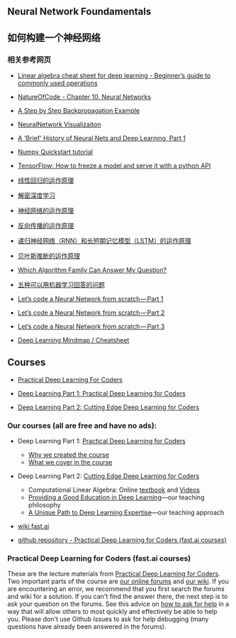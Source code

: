 ## Neural Network Foundamentals
## 如何构建一个神经网络

### 相关参考网页

- [Linear algebra cheat sheet for deep learning - Beginner’s guide to commonly used operations](https://medium.com/towards-data-science/linear-algebra-cheat-sheet-for-deep-learning-cd67aba4526c)

- [NatureOfCode - Chapter 10. Neural Networks](http://natureofcode.com/book/chapter-10-neural-networks/)

- [A Step by Step Backpropagation Example](https://mattmazur.com/2015/03/17/a-step-by-step-backpropagation-example/)

- [NeuralNetwork Visualizaiton](http://www.emergentmind.com/neural-network)

- [A 'Brief' History of Neural Nets and Deep Learning, Part 1](http://www.andreykurenkov.com/writing/a-brief-history-of-neural-nets-and-deep-learning/)

- [Numpy Quickstart tutorial](https://docs.scipy.org/doc/numpy-dev/user/quickstart.html)

- [TensorFlow: How to freeze a model and serve it with a python API](https://blog.metaflow.fr/tensorflow-how-to-freeze-a-model-and-serve-it-with-a-python-api-d4f3596b3adc)

- [线性回归的运作原理](https://brohrer.mcknote.com/zh-Hans/how_machine_learning_works/how_linear_regression_works.html)

- [解密深度学习](https://brohrer.mcknote.com/zh-Hans/how_machine_learning_works/deep_learning_demystified.html)

- [神经网络的运作原理](https://brohrer.mcknote.com/zh-Hans/how_machine_learning_works/how_neural_networks_work.html)

- [反向传播的运作原理](https://brohrer.mcknote.com/zh-Hans/how_machine_learning_works/how_backpropagation_work.html)

- [递归神经网络（RNN）和长短期记忆模型（LSTM）的运作原理](https://brohrer.mcknote.com/zh-Hans/how_machine_learning_works/how_rnns_lstm_work.html)

- [贝叶斯推断的运作原理](https://brohrer.mcknote.com/zh-Hans/statistics/how_bayesian_inference_works.html)

- [Which Algorithm Family Can Answer My Question?](https://blogs.technet.microsoft.com/machinelearning/2015/09/01/which-algorithm-family-can-answer-my-question/)

- [五种可以用机器学习回答的问题](https://brohrer.mcknote.com/zh-Hans/using_machine_learning/five_questions_data_science_answers.html)

- [Let’s code a Neural Network from scratch — Part 1](https://medium.com/typeme/lets-code-a-neural-network-from-scratch-part-1-24f0a30d7d62)

- [Let’s code a Neural Network from scratch — Part 2](https://medium.com/typeme/lets-code-a-neural-network-from-scratch-part-2-87e209661638)

- [Let’s code a Neural Network from scratch — Part 3](https://medium.com/typeme/lets-code-a-neural-network-from-scratch-part-3-87e23adbe4b6)

- [Deep Learning Mindmap / Cheatsheet](https://github.com/dformoso/deeplearning-mindmap)

## Courses

- [Practical Deep Learning For Coders](http://course.fast.ai/index.html)

- [Deep Learning Part 1: Practical Deep Learning for Coders](http://www.fast.ai/)

- [Deep Learning Part 2: Cutting Edge Deep Learning for Coders](http://course.fast.ai/part2.html)

### Our courses (all are free and have no ads):

- Deep Learning Part 1: [Practical Deep Learning for Coders](http://course.fast.ai/)
  - [Why we created the course](http://www.fast.ai/2016/10/08/course-background/)
  - [What we cover in the course](http://www.fast.ai/2016/10/08/curriculum/)
- Deep Learning Part 2: [Cutting Edge Deep Learning for Coders](http://course.fast.ai/part2.html)
  - Computational Linear Algebra: Online [textbook](https://github.com/fastai/numerical-linear-algebra/blob/master/README.md) and [Videos](https://www.youtube.com/playlist?list=PLtmWHNX-gukIc92m1K0P6bIOnZb-mg0hY)
  - [Providing a Good Education in Deep Learning](http://www.fast.ai/2016/10/08/teaching-philosophy/)—our teaching philosophy
  - [A Unique Path to Deep Learning Expertise](http://www.fast.ai/2016/10/08/overview/)—our teaching approach

- [wiki.fast.ai](http://wiki.fast.ai/index.php/How_to_use_the_Provided_Notebooks)

- [github repository - Practical Deep Learning for Coders (fast.ai courses)](https://github.com/fastai/courses)

### Practical Deep Learning for Coders (fast.ai courses)

These are the lecture materials from [Practical Deep Learning for Coders](http://course.fast.ai/). Two important parts of the course are  [our online forums](http://forums.fast.ai/) and [our wiki](http://wiki.fast.ai/index.php/Main_Page).  If you are encountering an error, we recommend that you first search the forums and wiki for a solution.  If you can't find the answer there, the next step is to ask your question on the forums.  See this advice on [how to ask for help](http://wiki.fast.ai/index.php/How_to_ask_for_Help) in a way that will allow others to most quickly and effectively be able to help you.  Please don't use Github Issues to ask for help debugging (many questions have already been answered in the forums).

